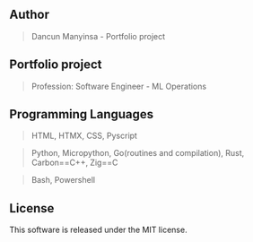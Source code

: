 ## Author

> Dancun Manyinsa - Portfolio project 

## Portfolio project 

> Profession: Software Engineer - ML Operations

## Programming Languages

> HTML, HTMX, CSS, Pyscript

> Python, Micropython, Go(routines and compilation), Rust, Carbon==C++, Zig==C

> Bash, Powershell 


## License

This software is released under the MIT license.
